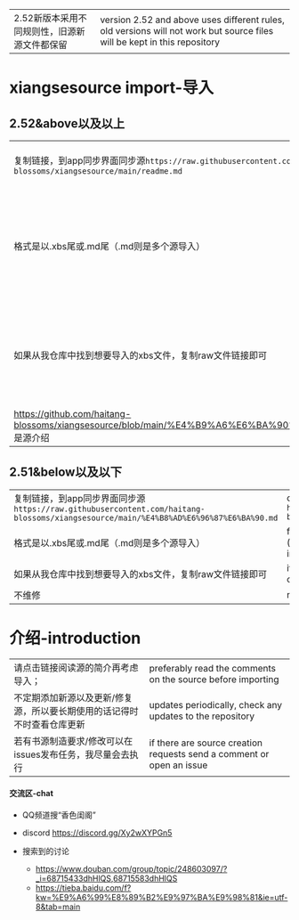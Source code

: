 |||
|--|--|
|2.52新版本采用不同规则性，旧源新源文件都保留|version 2.52 and above uses different rules, old versions will not work but source files will be kept in this repository|


# xiangsesource import-导入

## 2.52&above以及以上
|||
|--|--|
|复制链接，到app同步界面同步源`https://raw.githubusercontent.com/haitang-blossoms/xiangsesource/main/readme.md`|copy link and go to app source sync page|
|格式是以.xbs尾或.md尾（.md则是多个源导入）|format ends in extensions .xbs or .md (markdown files contain multiple source imports)|
|如果从我仓库中找到想要导入的xbs文件，复制raw文件链接即可|if there is a xbs file not listed in the .md, simply copy the raw file link and import|
| https://github.com/haitang-blossoms/xiangsesource/blob/main/%E4%B9%A6%E6%BA%90%E4%BB%8B%E7%BB%8D.md 是源介绍|is the description for sources|

## 2.51&below以及以下
|||
|--|--|
|复制链接，到app同步界面同步源`https://raw.githubusercontent.com/haitang-blossoms/xiangsesource/main/%E4%B8%AD%E6%96%87%E6%BA%90.md`|copy link and go to app source sync page `https://raw.githubusercontent.com/haitang-blossoms/xiangsesource/main/englishSource.md`|
|格式是以.xbs尾或.md尾（.md则是多个源导入）|format ends in extensions .xbs or .md (markdown files contain multiple source imports)|
|如果从我仓库中找到想要导入的xbs文件，复制raw文件链接即可|if there is a xbs file not listed in the .md, simply copy the raw file link and import|
|不维修|no more updates|

# 介绍-introduction
|||
|--|--|
|请点击链接阅读源的简介再考虑导入；|preferably read the comments on the source before importing|
|不定期添加新源以及更新/修复源，所以要长期使用的话记得时不时查看仓库更新|updates periodically, check any updates to the repository|
|若有书源制造要求/修改可以在issues发布任务，我尽量会去执行|if there are source creation requests send a comment or open an issue|

#### 交流区-chat

- QQ频道搜“香色闺阁”
- discord https://discord.gg/Xy2wXYPGn5

- 搜索到的讨论
  - https://www.douban.com/group/topic/248603097/?_i=68715433dhHlQS,68715583dhHlQS
  - https://tieba.baidu.com/f?kw=%E9%A6%99%E8%89%B2%E9%97%BA%E9%98%81&ie=utf-8&tab=main
